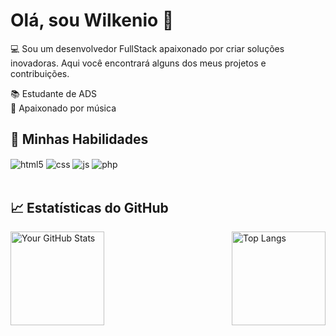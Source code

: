 # Olá, sou Wilkenio 👋
💻 Sou um desenvolvedor FullStack apaixonado por criar soluções inovadoras. Aqui você encontrará alguns dos meus projetos e contribuições.

📚 Estudante de ADS <br>
🎸 Apaixonado por música
## 🚀 Minhas Habilidades
<div style="display: inline_block">
  <img  align="center" alt="html5" src="https://img.shields.io/badge/HTML5-E34F26?style=for-the-badge&logo=html5&logoColor=white" />
  <img align="center" alt="css" src="https://img.shields.io/badge/CSS3-1572B6?style=for-the-badge&logo=css3&logoColor=white" />
  <img align="center" alt="js" src="https://img.shields.io/badge/JavaScript-F7DF1E?style=for-the-badge&logo=javascript&logoColor=black" />
  <img align="center" alt="php" src="https://img.shields.io/badge/php-7053f3?style=for-the-badge&logo=php&logoColor=white" />
</div><br/>

## 📈 Estatísticas do GitHub
<div style="display: flex; justify-content: space-between;">
  <img src="https://github-readme-stats.vercel.app/api?username=wilkenio&show_icons=true&theme=dark" alt="Your GitHub Stats" height="150px"/>
  <img src="https://github-readme-stats.vercel.app/api/top-langs/?username=wilkenio&layout=compact&theme=dark" alt="Top Langs" height="150px"/>
</div>

<!--## 🌟 Projetos em Destaque
- [**Projeto 1**](https://github.com/seu-usuario/projeto1) - Breve descrição do projeto.
- [**Projeto 2**](https://github.com/seu-usuario/projeto2) - Breve descrição do projeto.-->

